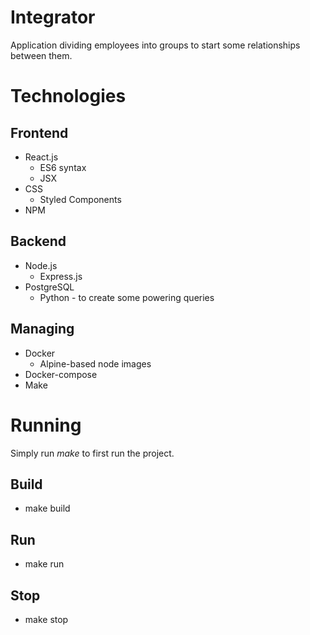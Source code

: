 # Integrator
Application dividing employees into groups to start some relationships between them.

# Technologies
## Frontend
- React.js
  - ES6 syntax
  - JSX
- CSS
  - Styled Components
- NPM

## Backend
- Node.js
  - Express.js
- PostgreSQL
  - Python - to create some powering queries

## Managing
- Docker
  - Alpine-based node images
- Docker-compose
- Make

# Running
 Simply run *make* to first run the project.

## Build
- make build

## Run
- make run

## Stop
- make stop